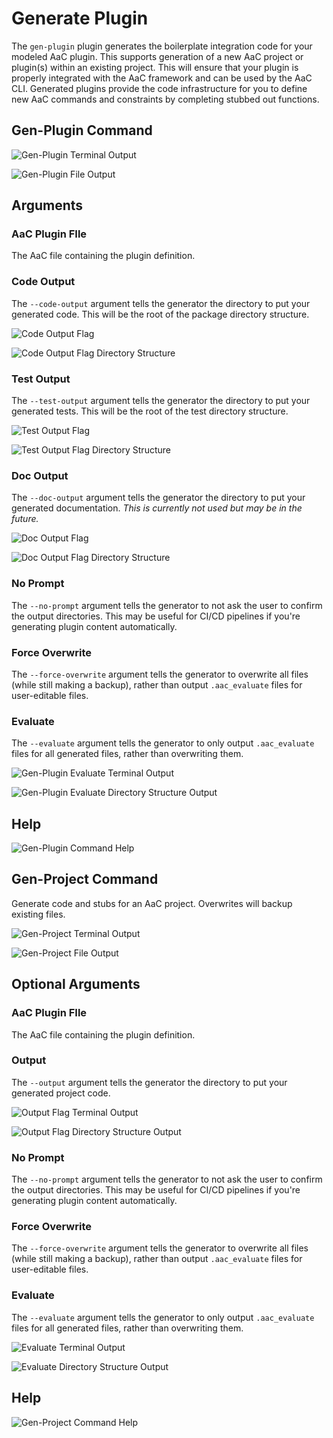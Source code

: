 # Generate Plugin

The `gen-plugin` plugin generates the boilerplate integration code for your modeled AaC plugin.  This supports generation of a new AaC project or plugin(s) within an existing project.  This will ensure that your plugin is properly integrated with the AaC framework and can be used by the AaC CLI.  Generated plugins provide the code infrastructure for you to define new AaC commands and constraints by completing stubbed out functions.

## Gen-Plugin Command

![Gen-Plugin Terminal Output](../../images/examples/gen-plugin-terminal-output.png)

![Gen-Plugin File Output](../../images/examples/gen-plugin-file-output.png)

## Arguments

### AaC Plugin FIle

The AaC file containing the plugin definition.

### Code Output

The `--code-output` argument tells the generator the directory to put your generated code.  This will be the root of the package directory structure.

![Code Output Flag](../../images/examples/gen-plugin-code-output.png)

![Code Output Flag Directory Structure](../../images/examples/gen-plugin-output-code.png)

### Test Output

The `--test-output` argument tells the generator the directory to put your generated tests.  This will be the root of the test directory structure.

![Test Output Flag](../../images/examples/gen-plugin-test-output.png)

![Test Output Flag Directory Structure](../../images/examples/gen-plugin-output-test.png)

### Doc Output

The `--doc-output` argument tells the generator the directory to put your generated documentation.  _This is currently not used but may be in the future._

![Doc Output Flag](../../images/examples/gen-plugin-doc-output.png)

![Doc Output Flag Directory Structure](../../images/examples/gen-plugin-output-doc.png)

### No Prompt

The `--no-prompt` argument tells the generator to not ask the user to confirm the output directories.  This may be useful for CI/CD pipelines if you're generating plugin content automatically.

### Force Overwrite

The `--force-overwrite` argument tells the generator to overwrite all files (while still making a backup), rather than output `.aac_evaluate` files for user-editable files.

### Evaluate

The `--evaluate` argument tells the generator to only output `.aac_evaluate` files for all generated files, rather than overwriting them.

![Gen-Plugin Evaluate Terminal Output](../../images/examples/gen-plugin-evaluate-terminal.png)

![Gen-Plugin Evaluate Directory Structure Output](../../images/examples/gen-plugin-evaluate-output.png)

## Help

![Gen-Plugin Command Help](../../images/examples/gen-plugin-h.png)

## Gen-Project Command

Generate code and stubs for an AaC project.  Overwrites will backup existing files.

![Gen-Project Terminal Output](../../images/examples/gen-project-terminal-output.png)

![Gen-Project File Output](../../images/examples/gen-project-file-output.png)

## Optional Arguments

### AaC Plugin FIle

The AaC file containing the plugin definition.

### Output

The `--output` argument tells the generator the directory to put your generated project code.

![Output Flag Terminal Output](../../images/examples/gen-project-output-flag-terminal.png)

![Output Flag Directory Structure Output](../../images/examples/gen-project-output-flag-directory.png)

### No Prompt

The `--no-prompt` argument tells the generator to not ask the user to confirm the output directories.  This may be useful for CI/CD pipelines if you're generating plugin content automatically.

### Force Overwrite

The `--force-overwrite` argument tells the generator to overwrite all files (while still making a backup), rather than output `.aac_evaluate` files for user-editable files.

### Evaluate

The `--evaluate` argument tells the generator to only output `.aac_evaluate` files for all generated files, rather than overwriting them.

![Evaluate Terminal Output](../../images/examples/gen-project-evaluate-output-directory.png)

![Evaluate Directory Structure Output](../../images/examples/gen-project-evaluate-output-terminal.png)

## Help

![Gen-Project Command Help](../../images/examples/gen-project-h.png)
